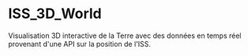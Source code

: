 # ISS_3D_World
Visualisation 3D interactive de la Terre avec des données en temps réel provenant d'une API sur la position de l'ISS.
